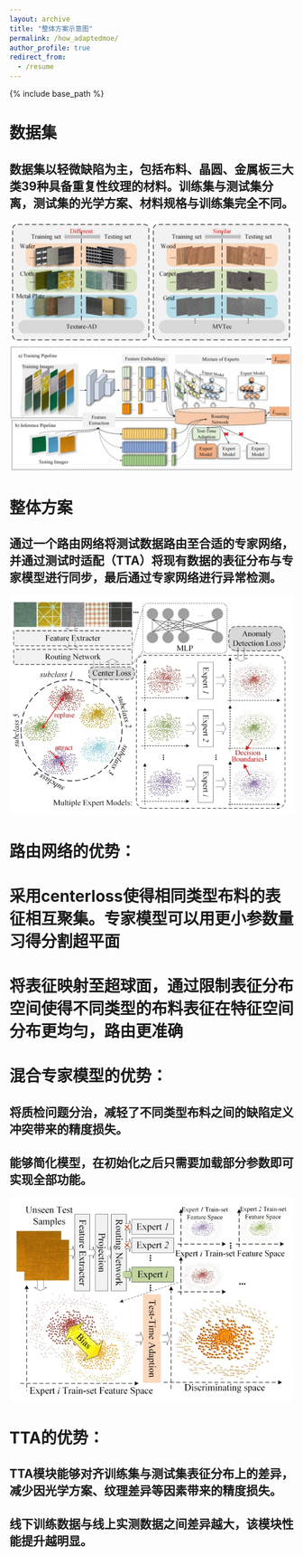 ```yaml
---
layout: archive
title: "整体方案示意图"
permalink: /how_adaptedmoe/
author_profile: true
redirect_from:
  - /resume
---
```

{% include base_path %}
# 数据集
## 数据集以轻微缺陷为主，包括布料、晶圆、金属板三大类39种具备重复性纹理的材料。训练集与测试集分离，测试集的光学方案、材料规格与训练集完全不同。
<center>
  <img src="\images\/adaptedmoe\/dataset.png">
</center> 


<center>
  <img src="\images\/adaptedmoe\/overview.png">
</center> 

# 整体方案
## 通过一个路由网络将测试数据路由至合适的专家网络，并通过测试时适配（TTA）将现有数据的表征分布与专家模型进行同步，最后通过专家网络进行异常检测。

<center>
  <img src="\images\/adaptedmoe\/MoE.png">
</center> 

# 路由网络的优势：
# 采用centerloss使得相同类型布料的表征相互聚集。专家模型可以用更小参数量习得分割超平面
# 将表征映射至超球面，通过限制表征分布空间使得不同类型的布料表征在特征空间分布更均匀，路由更准确

# 混合专家模型的优势：
## 将质检问题分治，减轻了不同类型布料之间的缺陷定义冲突带来的精度损失。
## 能够简化模型，在初始化之后只需要加载部分参数即可实现全部功能。
<center>
  <img src="\images\/adaptedmoe\/TTA.png">
</center> 

# TTA的优势：
## TTA模块能够对齐训练集与测试集表征分布上的差异，减少因光学方案、纹理差异等因素带来的精度损失。
## 线下训练数据与线上实测数据之间差异越大，该模块性能提升越明显。







